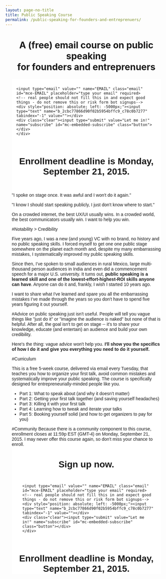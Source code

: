 ```yaml
---
layout: page-no-title
title: Public Speaking Course
permalink: /public-speaking-for-founders-and-entreprenuers/
---
```


<h1 align="center"><strong>A (free) email course on public speaking<br> for founders and entreprenuers</strong></h1>

<!-- Begin MailChimp Signup Form -->
<link href="//cdn-images.mailchimp.com/embedcode/slim-081711.css" rel="stylesheet" type="text/css">
<style type="text/css">
	#mc_embed_signup{background:#fff; clear:left; font:14px Helvetica,Arial,sans-serif; margin: 20px; }
	/* Add your own MailChimp form style overrides in your site stylesheet or in this style block.
	   We recommend moving this block and the preceding CSS link to the HEAD of your HTML file. */
	#mc_embed_signup input.email{
	    display:inline-block;
	}
	#mc_embed_signup input.button {
	    display:inline-block;
	}
	#mc_embed_signup form {display: block; position: relative; text-align: left; padding: 10px 0 10px 3%; }
	#mc_embed_signup h2 {font-weight: bold; padding: 0; margin: 15px 0; font-size: 1.4em; }

	#mc_embed_signup input { border: 1px solid #ababab; -webkit-appearance: none; }
	#mc_embed_signup input[type=checkbox]{ -webkit-appearance: checkbox; }
	#mc_embed_signup input[type=radio]{ -webkit-appearance: radio; }
	#mc_embed_signup input:focus { border-color: #799877; }

	#mc_embed_signup .button {
	  display: block;
	  position: relative;
	  background-color: #8db671;
	  padding: 0;
	  margin: 0 auto;
	  border: 0 none;
	  border-bottom: #719f5a 3px solid;
	  border-radius: 6px;
	  color: #fff; 
	  cursor: pointer;
	  font-size: 14px;
	  width: 140px;
	  height: 36px;
	  line-height: 36px;
	  font-weight: bold;
	  text-align: center;
	  text-decoration: none;
	  vertical-align: top;
	}
	#mc_embed_signup .button:hover { background-color: #9cc183; border-bottom-color: #7fac69; }
	#mc_embed_signup .button:active { top: 2px; border-bottom-width: 1px; }
	
	#mc_embed_signup label { display: block; font-size: 13px; text-transform: uppercase; padding-bottom: 7px; color: #616161; font-weight: bold; }
	#mc_embed_signup input.email {
	  padding: 8px 4px;
	  margin: 0 4% 10px 0;
	  text-indent: 5px;
	  color: #818181;
	  font-size: 1.0em;
	  background: #f3f3f3;
	  font-weight: bold;
	  -webkit-transition: all 0.2s linear;
	  -moz-transition: all 0.2s linear;
	  transition: all 0.2s linear;
	  -webkit-border-radius: 4px;
	  -moz-border-radius: 4px;
	  border-radius: 4px;
	}
	#mc_embed_signup input.email:focus { 
	  color: #666;
	  background: #f3f3f3;
	  -webkit-box-shadow: 0 0 12px #80cf7b;
	  -moz-box-shadow: #80cf7b;
	  box-shadow: #80cf7b;
	}
</style>

<div id="mc_embed_signup">
<form action="//resultsjunkies.us11.list-manage.com/subscribe/post?u=2cbc77866d90f02b5954bffc9&amp;id=c78c0b7277" method="post" id="mc-embedded-subscribe-form" name="mc-embedded-subscribe-form" class="validate" target="_blank" novalidate>
    <div id="mc_embed_signup_scroll">
	
	<input type="email" value="" name="EMAIL" class="email" id="mce-EMAIL" placeholder="type your email" required>
    <!-- real people should not fill this in and expect good things - do not remove this or risk form bot signups-->
    <div style="position: absolute; left: -5000px;"><input type="text" name="b_2cbc77866d90f02b5954bffc9_c78c0b7277" tabindex="-1" value=""></div>
    <div class="clear"><input type="submit" value="Let me in!" name="subscribe" id="mc-embedded-subscribe" class="button"></div>
    </div>
</form>
</div>

<!--End mc_embed_signup-->

<h1 align="center"><strong>Enrollment deadline is Monday, September 21, 2015.</strong></h1>
<br>

"I spoke on stage once. It was awful and I won't do it again."

"I know I should start speaking publicly, I just don't know where to start."

On a crowded internet, the best UX/UI usually wins. In a crowded world, the best communicators usually win. I want to help you win.

#Notability > Credibility

Five years ago, I was a new (and young) VC with no brand, no history and no public speaking skills. I forced myself to get one one public stage somewhere on the planet each month and, despite my many embarrassing mistakes, I systematically improved my public speaking skills.

Since then, I’ve spoken to small audiences in rural Mexico, large multi-thousand person audiences in India and even did a commencement speech for a major U.S. university. It turns out, **public speaking is a learned skill and one of the lowest-effort-highest-ROI skills anyone can have**. Anyone can do it and, frankly, I wish I started 10 years ago.

I want to share what I've learned and spare you all the embarrassing mistakes I’ve made through the years so you don't have to spend five years figuring it out yourself.

#Advice on public speaking just isn't useful.
People will tell you vague things like "just do it" or "imagine the audience is naked" but none of that is helpful. After all, the goal isn't to get on stage -- it's to share your knowledge, educate (and entertain) an audience and build your own credibility. 

Here's the thing: vague advice won't help you. **I'll show you the specifics of how I do it and give you everything you need to do it yourself.** 

#Curriculum

This is a free 5-week course, delivered via email every Tuesday, that teaches you how to organize your first talk, avoid common mistakes and systematically improve your public speaking. The course is specifically designed for entrepreneurially-minded people like you.

* Part 1: What to speak about (and why it doesn’t matter)
* Part 2: Getting your first talk together (and saving yourself headaches)
* Part 3: Killing it with your first talk
* Part 4: Learning how to tweak and iterate your talks
* Part 5: Booking yourself solid (and how to get organizers to pay for you)

#Community
Because there is a community component to this course, enrollment closes at 11:59p EST (GMT-4) on Monday, September 21, 2015. I may never offer this course again, so don't miss your chance to enroll.

<h1 align="center"><strong>Sign up now.</strong></h1>

<!-- Begin MailChimp Signup Form -->
<div id="mc_embed_signup">
<form action="//resultsjunkies.us11.list-manage.com/subscribe/post?u=2cbc77866d90f02b5954bffc9&amp;id=c78c0b7277" method="post" id="mc-embedded-subscribe-form" name="mc-embedded-subscribe-form" class="validate" target="_blank" novalidate>
    <div id="mc_embed_signup_scroll">
	
	<input type="email" value="" name="EMAIL" class="email" id="mce-EMAIL" placeholder="type your email" required>
    <!-- real people should not fill this in and expect good things - do not remove this or risk form bot signups-->
    <div style="position: absolute; left: -5000px;"><input type="text" name="b_2cbc77866d90f02b5954bffc9_c78c0b7277" tabindex="-1" value=""></div>
    <div class="clear"><input type="submit" value="Let me in!" name="subscribe" id="mc-embedded-subscribe" class="button"></div>
    </div>
</form>
</div>
<!--End mc_embed_signup-->

<h1 align="center"><strong>Enrollment deadline is Monday, September 21, 2015.</strong></h1>
